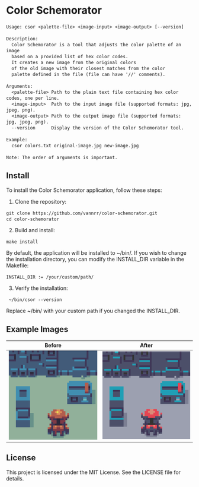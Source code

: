 # Color Schemorator

```
Usage: csor <palette-file> <image-input> <image-output> [--version]

Description:
  Color Schemorator is a tool that adjusts the color palette of an image
  based on a provided list of hex color codes.
  It creates a new image from the original colors
  of the old image with their closest matches from the color
  palette defined in the file (file can have '//' comments).

Arguments:
  <palette-file> Path to the plain text file containing hex color codes, one per line.
  <image-input>  Path to the input image file (supported formats: jpg, jpeg, png).
  <image-output> Path to the output image file (supported formats: jpg, jpeg, png).
  --version      Display the version of the Color Schemorator tool.

Example:
  csor colors.txt original-image.jpg new-image.jpg

Note: The order of arguments is important.
```

## Install

To install the Color Schemorator application, follow these steps:

1) Clone the repository:
```
git clone https://github.com/vannrr/color-schemorator.git
cd color-schemorator
```

2) Build and install:
```
make install
```
By default, the application will be installed to ~/bin/.
If you wish to change the installation directory,
you can modify the INSTALL_DIR variable in the Makefile:
```
INSTALL_DIR := /your/custom/path/
```
3) Verify the installation:
```
 ~/bin/csor --version
```
Replace ~/bin/ with your custom path if you changed the INSTALL_DIR.

## Example Images

| Before | After |
|--------|-------|
| <img src="/image-handling/test-img-input.png?raw=true" width="300"/> | <img src="/image-handling/test-img-output-expect.png?raw=true" width="300"/> |

## License

This project is licensed under the MIT License. See the LICENSE file for details.
